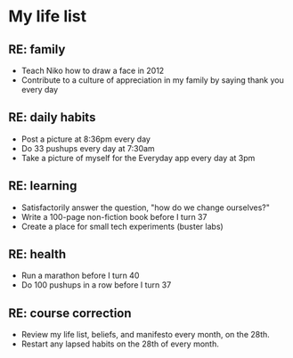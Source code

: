 My life list
============

RE: family
----------
* Teach Niko how to draw a face in 2012
* Contribute to a culture of appreciation in my family by saying thank you every day

RE: daily habits
----------------
* Post a picture at 8:36pm every day
* Do 33 pushups every day at 7:30am
* Take a picture of myself for the Everyday app every day at 3pm

RE: learning
------------
* Satisfactorily answer the question, "how do we change ourselves?"
* Write a 100-page non-fiction book before I turn 37
* Create a place for small tech experiments (buster labs)

RE: health
----------
* Run a marathon before I turn 40
* Do 100 pushups in a row before I turn 37

RE: course correction
---------------------
* Review my life list, beliefs, and manifesto every month, on the 28th.
* Restart any lapsed habits on the 28th of every month.